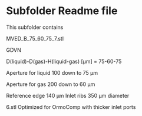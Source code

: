 # Subfolder Readme file
This subfolder contains

MVED_B_75_60_75_7.stl

GDVN

D(liquid)-D(gas)-H(liquid-gas) [µm] 
= 75-60-75

Aperture for liquid
100 down to 75 µm

Aperture for gas
200 down to 60 µm

Reference edge 140 µm
Inlet ribs 350 µm diameter

6.stl
Optimized for OrmoComp with thicker inlet ports
